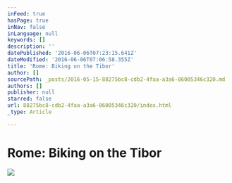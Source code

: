 ```yaml
---
inFeed: true
hasPage: true
inNav: false
inLanguage: null
keywords: []
description: ''
datePublished: '2016-06-06T07:23:15.641Z'
dateModified: '2016-06-06T07:06:58.355Z'
title: 'Rome: Biking on the Tibor'
author: []
sourcePath: _posts/2016-05-15-88275bc8-cdb2-4faa-a3a6-06005346c320.md
authors: []
publisher: null
starred: false
url: 88275bc8-cdb2-4faa-a3a6-06005346c320/index.html
_type: Article

---
```

# Rome: Biking on the Tibor
![](https://the-grid-user-content.s3-us-west-2.amazonaws.com/920b9feb-6388-4de2-8996-f055ef21c613.jpg)